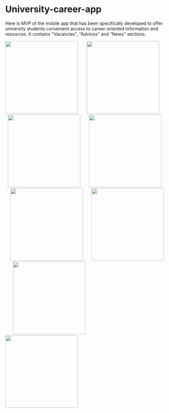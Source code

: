 # University-career-app
Here is MVP of the mobile app that has been specifically developed to offer university students convenient access to career-oriented information and resources. It contains "Vacancies", "Advices" and "News" sections.

<img src = "https://github.com/ZhanabekZ/University-career-app/assets/88929831/d3ff6959-ea12-407a-bac4-d383fe437c66" width="230px">
&nbsp &nbsp &nbsp
<img src = "https://github.com/ZhanabekZ/University-career-app/assets/88929831/92b1412b-3d9f-4e65-9ad7-3988bc2e70d9" width="230px">
&nbsp &nbsp &nbsp
<img src = "https://github.com/ZhanabekZ/University-career-app/assets/88929831/3134bdce-2dff-4851-ac0a-eb51997d089f" width="230px">
&nbsp &nbsp &nbsp
<img src = "https://github.com/ZhanabekZ/University-career-app/assets/88929831/2bd63c66-2e93-44dd-9ee1-a4cb509e24d3" width="230px">
&nbsp &nbsp &nbsp 
<img src = "https://github.com/ZhanabekZ/University-career-app/assets/88929831/16ae7a37-0d91-4cd8-bd26-a8d0aa749c97" width="230px">
&nbsp &nbsp &nbsp
<img src = "https://github.com/ZhanabekZ/University-career-app/assets/88929831/0114b9c6-4bb5-4dea-a2a2-d8c73150d744" width="230px">
&nbsp &nbsp &nbsp 
<img src = "https://github.com/ZhanabekZ/University-career-app/assets/88929831/16d8ebb2-841b-4e1c-adfc-83989516fb1b" width="230px">
&nbsp &nbsp &nbsp
<img src = "https://github.com/ZhanabekZ/University-career-app/assets/88929831/e3cb6fa9-1e40-4253-8a15-7017ae6e7d4a" width="230px">

